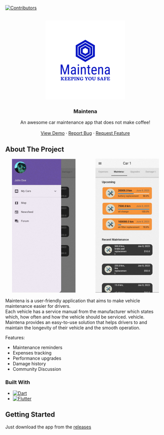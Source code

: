 [![Contributors](https://img.shields.io/github/contributors/basilis0606/MainTena)](https://github.com/basilis0606/MainTena/graphs/contributors)

<!-- PROJECT LOGO -->
<br />
<div align="center">
  <a href="https://github.com/basilis0606/MainTena/">
    <img src="brand/png/logo-no-background.png" alt="Logo" width="250" height="250">
  </a>

  <h3 align="center">Maintena</h3>

  <p align="center">
    An awesome car maintenance app that does not make coffee!
    <br />
<!--     <a href="https://github.com/othneildrew/Best-README-Template"><strong>Explore the docs »</strong></a>
    <br /> -->
    <br />
    <a href="https://github.com/basilis0606/MainTena/releases">View Demo</a>
    ·
    <a href="https://github.com/basilis0606/MainTena//issues">Report Bug</a>
    ·
    <a href="https://github.com/basilis0606/MainTena//issues">Request Feature</a>
  </p>
</div>

<!-- ABOUT THE PROJECT -->
## About The Project

<p align="center">
    <img src="docs/Project-description/assets/Screenshots/IMG_20230608_191731.jpg" alt="Product 1" style="width: 200px;">
    &nbsp;&nbsp;&nbsp;&nbsp;&nbsp;&nbsp;&nbsp;&nbsp;&nbsp;&nbsp;&nbsp;&nbsp;&nbsp;&nbsp;
    <img src="docs/Project-description/assets/Screenshots/IMG_20230608_191847.jpg" alt="Product 2" style="width: 200px;">
</p>

Maintena is a user-friendly application that aims to make vehicle maintenance easier for drivers. </br>
Each vehicle has a service manual from the manufacturer
which states which, how often and how the vehicle should be serviced.
vehicle. </br>
Maintena provides an easy-to-use solution that helps drivers to
and maintain the longevity of their vehicle and the
smooth operation.</br>

Features:
* Maintenance reminders
* Expenses tracking
* Performance upgrades
* Damage history
* Community Discussion

### Built With

* [![Dart][Dart-ico]][Dart-url]
* [![Flutter][Flutter-ico]][Flutter-url]

<!-- GETTING STARTED -->
## Getting Started

Just download the app from the [releases](https://github.com/basilis0606/MainTena/releases)


<!-- MARKDOWN LINKS & IMAGES -->
<!-- https://www.markdownguide.org/basic-syntax/#reference-style-links -->
[Flutter-url]: https://flutter.dev/
[Flutter-ico]: https://img.shields.io/badge/Flutter-%2302569B.svg?style=for-the-badge&logo=Flutter&logoColor=white
[Dart-ico]: https://img.shields.io/badge/dart-%230175C2.svg?style=for-the-badge&logo=dart&logoColor=white
[Dart-url]: https://dart.dev/
[product-screenshot]: docs/Project-description/assets/Screenshots\IMG_20230608_191847.jpg
